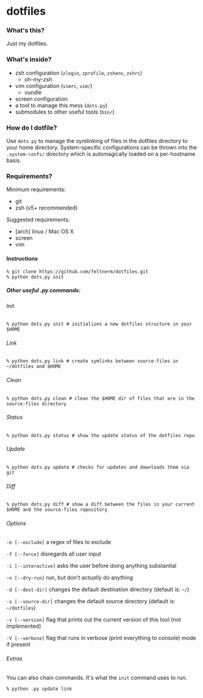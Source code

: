 dotfiles
========

### What's this?
Just my dotfiles.

### What's inside?
* zsh configuration (`zlogin`, `zprofile`, `zshenv`, `zshrc`)
    * oh-my-zsh
* vim configuration (`vimrc`, `vim/`)
    * vundle
* screen configuration
* a tool to manage this mess (`dots.py`)
* submodules to other useful tools (`bin/`)

### How do I dotfile?
Use `dots.py` to manage the symlinking of files in the dotfiles directory to your home directory.
System-specific configurations can be thrown into the `.system-confs/` directory which is automagically loaded on a per-hostname basis.

### Requirements?
Minimum requirements:
* git
* zsh (v5+ recommended)

Suggested requirements:
* [arch] linux / Mac OS X
* screen
* vim

#### Instructions

```shell
% git clone https://github.com/feltnerm/dotfiles.git
% python dots.py init
```

##### Other useful .py commands:
###### Init
```shell
% python dots.py init # initializes a new dotfiles structure in your $HOME
```

###### Link
```shell
% python dots.py link # create symlinks between source-files in ~/dotfiles and $HOME
```

###### Clean
```shell
% python dots.py clean # clean the $HOME dir of files that are in the source-files directory
```

###### Status
```shell
% python dots.py status # show the update status of the dotfiles repo
```

###### Update
```shell
% python dots.py update # checks for updates and downloads them via git
```

###### Diff
```shell
% python dots.py diff # show a diff between the files in your current $HOME and the source-files repository
```

###### Options
`-e [--exclude]` a regex of files to exclude

`-f [--force]` disregards all user input

`-i [--interactive]` asks the user before doing anything substantial

`-n [--dry-run]` run, but don't _actually_ do anything

`-d [--dest-dir]` changes the default  destination directory (default is: `~/`)

`-s [--source-dir]` changes the default source directory (default is: `~/dotfiles`)

`-v [--version]` flag that prints out the current version of this tool (not implemented)

`-V [--verbose]` flag that runs in verbose (print everything to console) mode if present


###### Extras
You can also chain commands. It's what the `init` command uses to run.
```shell
% python .py update link
```
